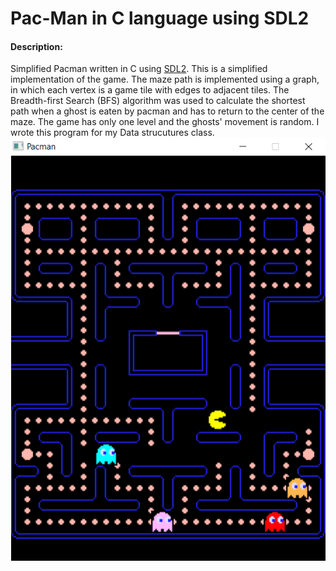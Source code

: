 # Pac-Man in C language using SDL2
#### Description:
 
Simplified Pacman written in C using [SDL2].
This is a simplified implementation of the game. The maze path is implemented using a graph, in which each vertex is a game tile with edges to adjacent tiles. The Breadth-first Search (BFS) algorithm was used to calculate the shortest path when a ghost is eaten by pacman and has to return to the center of the maze. The game has only one level and the ghosts' movement is random. I wrote this program for my Data strucutures class.
![screeenshot](/images/screenshot.PNG)

[SDL2]: <https://www.libsdl.org/index.php>